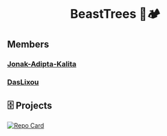 <div align="center">

# BeastTrees 🌴🏕

</div>

## Members

### [Jonak-Adipta-Kalita](https://jonakadiptakalita.herokuapp.com/)
### [DasLixou](https://github.com/DasLixou)

## 🗄️ Projects

[![Repo Card](https://github-readme-stats.vercel.app/api/pin/?username=BeastTrees&repo=leaf.js&theme=blue-green&show_owner=false)](https://github.com/BeastTrees/leaf.js)
